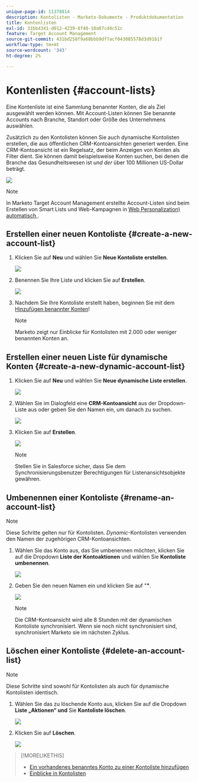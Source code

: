 ```yaml
---
unique-page-id: 11378814
description: Kontolisten - Marketo-Dokumente - Produktdokumentation
title: Kontenlisten
exl-id: 31bb4341-d012-4239-8f40-10a07cd4c51c
feature: Target Account Management
source-git-commit: 431bd258f9a68bbb9df7acf043085578d3d91b1f
workflow-type: tm+mt
source-wordcount: '343'
ht-degree: 2%

---
```


# Kontenlisten {#account-lists}

Eine Kontenliste ist eine Sammlung benannter Konten, die als Ziel ausgewählt werden können. Mit Account-Listen können Sie benannte Accounts nach Branche, Standort oder Größe des Unternehmens auswählen.

Zusätzlich zu den Kontolisten können Sie auch dynamische Kontolisten erstellen, die aus öffentlichen CRM-Kontoansichten generiert werden. Eine CRM-Kontoansicht ist ein Regelsatz, der beim Anzeigen von Konten als Filter dient. Sie können damit beispielsweise Konten suchen, bei denen die Branche das Gesundheitswesen ist *und der* über 100 Millionen US-Dollar beträgt.

![](assets/one.png)

>[!NOTE]
>
>In Marketo Target Account Management erstellte Account-Listen sind beim Erstellen von Smart Lists und Web-Kampagnen in [Web Personalization) automatisch ](/help/marketo/product-docs/web-personalization/using-web-segments/web-segments.md).

## Erstellen einer neuen Kontoliste {#create-a-new-account-list}

1. Klicken Sie auf **Neu** und wählen Sie **Neue Kontoliste erstellen**.

   ![](assets/1a.png)

1. Benennen Sie Ihre Liste und klicken Sie auf **Erstellen**.

   ![](assets/three-0.png)

1. Nachdem Sie Ihre Kontoliste erstellt haben, beginnen Sie mit dem [Hinzufügen benannter Konten](/help/marketo/product-docs/target-account-management/target/named-accounts/add-an-existing-named-account-to-an-account-list.md)!

   >[!NOTE]
   >
   >Marketo zeigt nur Einblicke für Kontolisten mit 2.000 oder weniger benannten Konten an.

## Erstellen einer neuen Liste für dynamische Konten {#create-a-new-dynamic-account-list}

1. Klicken Sie auf **Neu** und wählen Sie **Neue dynamische Liste erstellen**.

   ![](assets/1.png)

1. Wählen Sie im Dialogfeld eine **CRM-Kontoansicht** aus der Dropdown-Liste aus oder geben Sie den Namen ein, um danach zu suchen.

   ![](assets/image2017-7-18-9-48-23.png)

1. Klicken Sie auf **Erstellen**.

   ![](assets/step4.jpg)

   >[!NOTE]
   >
   >Stellen Sie in Salesforce sicher, dass Sie dem Synchronisierungsbenutzer Berechtigungen für Listenansichtsobjekte gewähren.

## Umbenennen einer Kontoliste {#rename-an-account-list}

>[!NOTE]
>
>Diese Schritte gelten nur für Kontolisten. _Dynamic_-Kontolisten verwenden den Namen der zugehörigen CRM-Kontoansichten.

1. Wählen Sie das Konto aus, das Sie umbenennen möchten, klicken Sie auf die Dropdown **Liste der Kontoaktionen** und wählen Sie **Kontoliste umbenennen**.

   ![](assets/three.png)

1. Geben Sie den neuen Namen ein und klicken Sie auf &quot;**&quot;**.

   ![](assets/four.png)

   >[!NOTE]
   >
   >Die CRM-Kontoansicht wird alle 8 Stunden mit der dynamischen Kontoliste synchronisiert. Wenn sie noch nicht synchronisiert sind, synchronisiert Marketo sie im nächsten Zyklus.

## Löschen einer Kontoliste {#delete-an-account-list}

>[!NOTE]
>
>Diese Schritte sind sowohl für Kontolisten als auch für dynamische Kontolisten identisch.

1. Wählen Sie das zu löschende Konto aus, klicken Sie auf die Dropdown **Liste „Aktionen“ und** Sie **Kontoliste löschen**.

   ![](assets/five.png)

1. Klicken Sie auf **Löschen**.

   ![](assets/six.png)

>[!MORELIKETHIS]
>
>* [Ein vorhandenes benanntes Konto zu einer Kontoliste hinzufügen](/help/marketo/product-docs/target-account-management/target/named-accounts/add-an-existing-named-account-to-an-account-list.md)
>* [Einblicke in Kontolisten](/help/marketo/product-docs/target-account-management/measure/account-list-insights.md)
